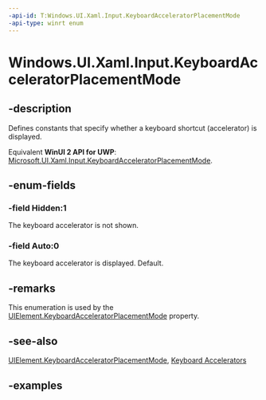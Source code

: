 ```yaml
---
-api-id: T:Windows.UI.Xaml.Input.KeyboardAcceleratorPlacementMode
-api-type: winrt enum
---
```


<!-- Enumeration syntax.
public enum KeyboardAcceleratorPlacementMode : int 
-->

# Windows.UI.Xaml.Input.KeyboardAcceleratorPlacementMode

## -description
Defines constants that specify whether a keyboard shortcut (accelerator) is displayed.

Equivalent **WinUI 2 API for UWP**: [Microsoft.UI.Xaml.Input.KeyboardAcceleratorPlacementMode](/windows/winui/api/microsoft.ui.xaml.input.keyboardacceleratorplacementmode).

## -enum-fields
### -field Hidden:1
The keyboard accelerator is not shown.

### -field Auto:0
The keyboard accelerator is displayed. Default.

## -remarks
This enumeration is used by the [UIElement.KeyboardAcceleratorPlacementMode](../windows.ui.xaml/uielement_keyboardacceleratorplacementmode.md) property.

## -see-also
[UIElement.KeyboardAcceleratorPlacementMode](../windows.ui.xaml/uielement_keyboardacceleratorplacementmode.md), [Keyboard Accelerators](/windows/uwp/design/input/keyboard-accelerators)

## -examples

